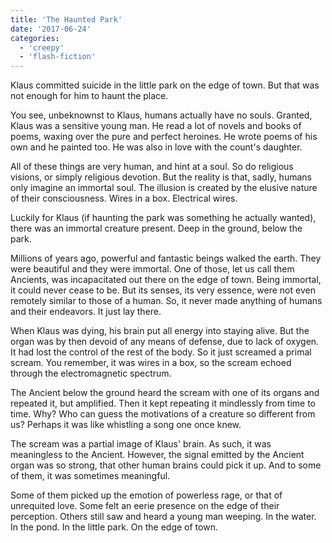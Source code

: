 ```yaml
---
title: 'The Haunted Park'
date: '2017-06-24'
categories:
  - 'creepy'
  - 'flash-fiction'
---
```


Klaus committed suicide in the little park on the edge of town. But that was not
enough for him to haunt the place.

<!-- truncate -->

You see, unbeknownst to Klaus, humans actually have no souls. Granted, Klaus was
a sensitive young man. He read a lot of novels and books of poems, waxing over
the pure and perfect heroines. He wrote poems of his own and he painted too. He
was also in love with the count's daughter.

All of these things are very human, and hint at a soul. So do religious visions,
or simply religious devotion. But the reality is that, sadly, humans only
imagine an immortal soul. The illusion is created by the elusive nature of their
consciousness. Wires in a box. Electrical wires.

Luckily for Klaus (if haunting the park was something he actually wanted), there
was an immortal creature present. Deep in the ground, below the park.

Millions of years ago, powerful and fantastic beings walked the earth. They were
beautiful and they were immortal. One of those, let us call them Ancients, was
incapacitated out there on the edge of town. Being immortal, it could never
cease to be. But its senses, its very essence, were not even remotely similar to
those of a human. So, it never made anything of humans and their endeavors. It
just lay there.

When Klaus was dying, his brain put all energy into staying alive. But the organ
was by then devoid of any means of defense, due to lack of oxygen. It had lost
the control of the rest of the body. So it just screamed a primal scream. You
remember, it was wires in a box, so the scream echoed through the
electromagnetic spectrum.

The Ancient below the ground heard the scream with one of its organs and
repeated it, but amplified. Then it kept repeating it mindlessly from time to
time. Why? Who can guess the motivations of a creature so different from us?
Perhaps it was like whistling a song one once knew.

The scream was a partial image of Klaus' brain. As such, it was meaningless to
the Ancient. However, the signal emitted by the Ancient organ was so strong,
that other human brains could pick it up. And to some of them, it was sometimes
meaningful.

Some of them picked up the emotion of powerless rage, or that of unrequited
love. Some felt an eerie presence on the edge of their perception. Others still
saw and heard a young man weeping. In the water. In the pond. In the little
park. On the edge of town.
